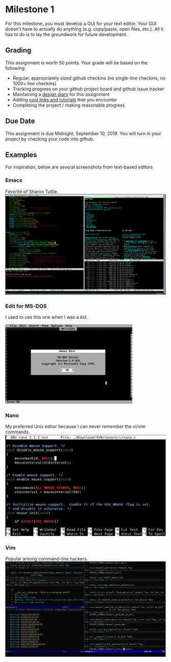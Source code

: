 # Milestone 1
For this milestone, you must develop a GUI for your text editor.  Your GUI doesn't have to actually do anything (e.g. copy/paste, open files, etc.).  All it has to do is to lay the groundwork for future development.  

## Grading
This assignment is worth 50 points.  Your grade will be based on the following:
* Regular, appropriately sized github checkins (no single-line checkins, no 1000+ line checkins)
* Tracking progress on your github project board and github issue tracker
* Maintaining a [design diary](milestone1_design_diary.md) for this assignment
* Adding [cool links and tutorials](../../../docs/guides.md) that you encounter
* Completing the project / making reasonable progress

## Due Date
This assignment is due Midnight, September 10, 2019.  You will turn in your project by checking your code into github.

## Examples

For inspiration, below are several screenshots from text-based editors

### Emacs
Favorite of Sharon Tuttle.
![Emacs](images/emacs.png)

### Edit for MS-DOS
I used to use this one when I was a kid.

![MS DOS Edit](images/MSDOS_Edit.png)

### Nano
My preferred Unix editor because I can never remember the vi/vim commands.
![Nano](images/nano.png)

### Vim
Popular among command-line hackers. 
![Nano](images/vim.png)